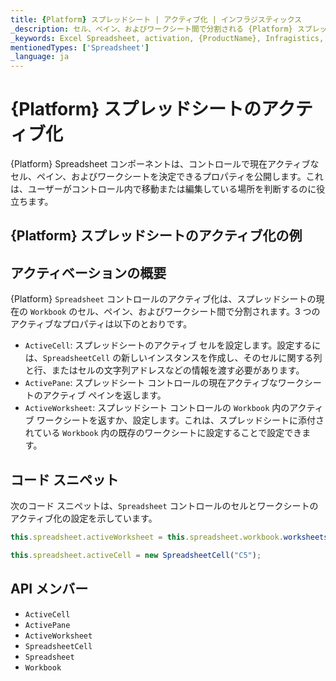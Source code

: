 ```yaml
---
title: {Platform} スプレッドシート | アクティブ化 | インフラジスティックス
_description: セル、ペイン、およびワークシート間で分割される {Platform} スプレッドシート コントロールのアクティブ化を使用する方法について説明します。{ProductName} スプレッドシートのサンプルを是非お試しください!
_keywords: Excel Spreadsheet, activation, {ProductName}, Infragistics, Excel スプレッドシート、アクティブ化, インフラジスティックス
mentionedTypes: ['Spreadsheet']
_language: ja
---
```

# {Platform} スプレッドシートのアクティブ化

{Platform} Spreadsheet コンポーネントは、コントロールで現在アクティブなセル、ペイン、およびワークシートを決定できるプロパティを公開します。これは、ユーザーがコントロール内で移動または編集している場所を判断するのに役立ちます。

## {Platform} スプレッドシートのアクティブ化の例


<code-view style="height: 500px"
           data-demos-base-url="{environment:dvDemosBaseUrl}"
           iframe-src="{environment:dvDemosBaseUrl}/excel/spreadsheet-activation"
           alt="{Platform} スプレッドシートのアクティブ化の例"
           github-src="excel/spreadsheet/activation">
</code-view>

<div class="divider--half"></div>

## アクティベーションの概要

{Platform} `Spreadsheet` コントロールのアクティブ化は、スプレッドシートの現在の `Workbook` のセル、ペイン、およびワークシート間で分割されます。3 つの アクティブなプロパティは以下のとおりです。

- `ActiveCell`: スプレッドシートのアクティブ セルを設定します。設定するには、`SpreadsheetCell` の新しいインスタンスを作成し、そのセルに関する列と行、またはセルの文字列アドレスなどの情報を渡す必要があります。
- `ActivePane`: スプレッドシート コントロールの現在アクティブなワークシートのアクティブ ペインを返します。
- `ActiveWorksheet`: スプレッドシート コントロールの `Workbook` 内のアクティブ ワークシートを返すか、設定します。これは、スプレッドシートに添付されている `Workbook` 内の既存のワークシートに設定することで設定できます。

## コード スニペット

次のコード スニペットは、`Spreadsheet` コントロールのセルとワークシートのアクティブ化の設定を示しています。

```ts
this.spreadsheet.activeWorksheet = this.spreadsheet.workbook.worksheets(1);

this.spreadsheet.activeCell = new SpreadsheetCell("C5");
```

## API メンバー

 - `ActiveCell`
 - `ActivePane`
 - `ActiveWorksheet`
 - `SpreadsheetCell`
 - `Spreadsheet`
 - `Workbook`
